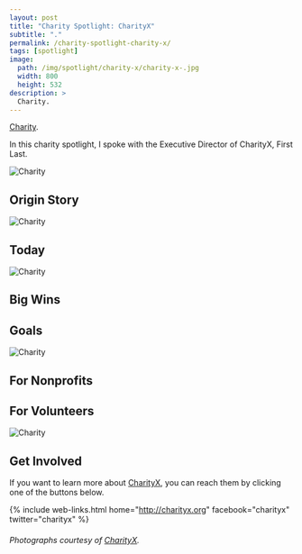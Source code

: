 ```yaml
---
layout: post
title: "Charity Spotlight: CharityX"
subtitle: "."
permalink: /charity-spotlight-charity-x/
tags: [spotlight]
image:
  path: /img/spotlight/charity-x/charity-x-.jpg
  width: 800
  height: 532
description: >
  Charity.
---
```


[Charity][1].

In this charity spotlight, I spoke with the Executive Director of CharityX, First Last.

![][2]

## Origin Story



![][3]

## Today



![][4]

## Big Wins



## Goals



![][5]

## For Nonprofits



## For Volunteers



![][6]

## Get Involved

If you want to learn more about [CharityX][1], you can reach them by clicking one of the buttons below.

{% include web-links.html home="http://charityx.org" facebook="charityx" twitter="charityx" %}

###### Photographs courtesy of [CharityX][1].



[1]: http://charityx.org "CharityX Homepage"
[2]: /img/spotlight/charity-x/charity-x-.jpg "Charity"
[3]: /img/spotlight/charity-x/charity-x-.jpg "Charity"
[4]: /img/spotlight/charity-x/charity-x-.jpg "Charity"
[5]: /img/spotlight/charity-x/charity-x-.jpg "Charity"
[6]: /img/spotlight/charity-x/charity-x-.jpg "Charity"
